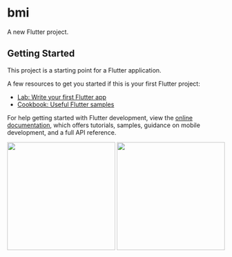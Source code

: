 # bmi

A new Flutter project.

## Getting Started

This project is a starting point for a Flutter application.

A few resources to get you started if this is your first Flutter project:

- [Lab: Write your first Flutter app](https://docs.flutter.dev/get-started/codelab)
- [Cookbook: Useful Flutter samples](https://docs.flutter.dev/cookbook)

For help getting started with Flutter development, view the
[online documentation](https://docs.flutter.dev/), which offers tutorials,
samples, guidance on mobile development, and a full API reference.

<img src="https://github.com/LeezaKhokhani/BMI-CAL/assets/118718488/0b18e35e-5090-4e0c-8c5d-7e078bc74aed" width="250px">
<img src="https://github.com/LeezaKhokhani/BMI-CAL/assets/118718488/9f58da5c-6a8e-4e6c-b67b-5e3cac74a633" width="250px">
